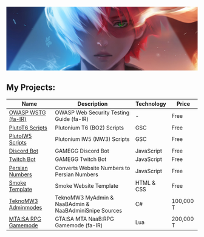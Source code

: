 ![Header MH11 GitHub](todoroki-header.jpg)

## My Projects:

| Name                                                                         | Description                                            | Technology | Price     |
| ---------------------------------------------------------------------------- | ------------------------------------------------------ | ---------- | --------- |
| [OWASP WSTG (fa-IR)](https://github.com/whoismh11/OWASP_WSTG_FA)             | OWASP Web Security Testing Guide (fa-IR)               | -          | Free      |
| [PlutoT6 Scripts](https://github.com/whoismh11/PlutoT6_Scripts)              | Plutonium T6 (BO2) Scripts                             | GSC        | Free      |
| [PlutoIW5 Scripts](https://github.com/whoismh11/PlutoIW5_Scripts)            | Plutonium IW5 (MW3) Scripts                            | GSC        | Free      |
| [Discord Bot](https://github.com/whoismh11/Discord_Bot)                      | GAMEGG Discord Bot                                     | JavaScript | Free      |
| [Twitch Bot](https://github.com/whoismh11/Twitch_Bot)                        | GAMEGG Twitch Bot                                      | JavaScript | Free      |
| [Persian Numbers](https://github.com/whoismh11/PersianNumbers)               | Converts Website Numbers to Persian Numbers            | JavaScript | Free      |
| [Smoke Template](https://github.com/whoismh11/Smoke_Template)                | Smoke Website Template                                 | HTML & CSS | Free      |
| [TeknoMW3 Adminmodes](https://gamegg.ir/files/file/21-teknomw3-admin-source) | TeknoMW3 MyAdmin & NaaBAdmin & NaaBAdminiSnipe Sources | C#         | 100,000 T |
| [MTA:SA RPG Gamemode](https://gamegg.ir/files/file/11-mta-rpg-gamemode)      | GTA:SA MTA NaaB:RPG Gamemode (fa-IR)                   | Lua        | 200,000 T |
